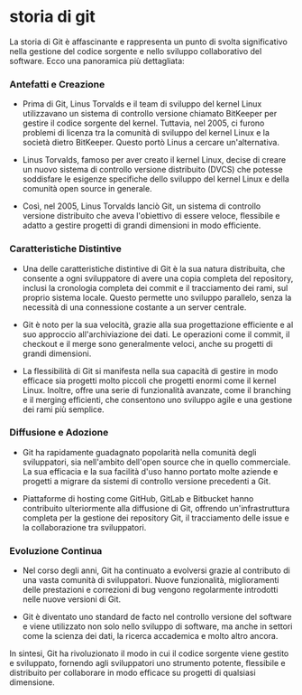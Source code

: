 <!-- @format -->

# storia di git

La storia di Git è affascinante e rappresenta un punto di svolta significativo nella gestione del codice sorgente e nello sviluppo collaborativo del software. Ecco una panoramica più dettagliata:

### Antefatti e Creazione

- Prima di Git, Linus Torvalds e il team di sviluppo del kernel Linux utilizzavano un sistema di controllo versione chiamato BitKeeper per gestire il codice sorgente del kernel. Tuttavia, nel 2005, ci furono problemi di licenza tra la comunità di sviluppo del kernel Linux e la società dietro BitKeeper. Questo portò Linus a cercare un'alternativa.

- Linus Torvalds, famoso per aver creato il kernel Linux, decise di creare un nuovo sistema di controllo versione distribuito (DVCS) che potesse soddisfare le esigenze specifiche dello sviluppo del kernel Linux e della comunità open source in generale.

- Così, nel 2005, Linus Torvalds lanciò Git, un sistema di controllo versione distribuito che aveva l'obiettivo di essere veloce, flessibile e adatto a gestire progetti di grandi dimensioni in modo efficiente.

### Caratteristiche Distintive

- Una delle caratteristiche distintive di Git è la sua natura distribuita, che consente a ogni sviluppatore di avere una copia completa del repository, inclusi la cronologia completa dei commit e il tracciamento dei rami, sul proprio sistema locale. Questo permette uno sviluppo parallelo, senza la necessità di una connessione costante a un server centrale.

- Git è noto per la sua velocità, grazie alla sua progettazione efficiente e al suo approccio all'archiviazione dei dati. Le operazioni come il commit, il checkout e il merge sono generalmente veloci, anche su progetti di grandi dimensioni.

- La flessibilità di Git si manifesta nella sua capacità di gestire in modo efficace sia progetti molto piccoli che progetti enormi come il kernel Linux. Inoltre, offre una serie di funzionalità avanzate, come il branching e il merging efficienti, che consentono uno sviluppo agile e una gestione dei rami più semplice.

### Diffusione e Adozione

- Git ha rapidamente guadagnato popolarità nella comunità degli sviluppatori, sia nell'ambito dell'open source che in quello commerciale. La sua efficacia e la sua facilità d'uso hanno portato molte aziende e progetti a migrare da sistemi di controllo versione precedenti a Git.

- Piattaforme di hosting come GitHub, GitLab e Bitbucket hanno contribuito ulteriormente alla diffusione di Git, offrendo un'infrastruttura completa per la gestione dei repository Git, il tracciamento delle issue e la collaborazione tra sviluppatori.

### Evoluzione Continua

- Nel corso degli anni, Git ha continuato a evolversi grazie al contributo di una vasta comunità di sviluppatori. Nuove funzionalità, miglioramenti delle prestazioni e correzioni di bug vengono regolarmente introdotti nelle nuove versioni di Git.

- Git è diventato uno standard de facto nel controllo versione del software e viene utilizzato non solo nello sviluppo di software, ma anche in settori come la scienza dei dati, la ricerca accademica e molto altro ancora.

In sintesi, Git ha rivoluzionato il modo in cui il codice sorgente viene gestito e sviluppato, fornendo agli sviluppatori uno strumento potente, flessibile e distribuito per collaborare in modo efficace su progetti di qualsiasi dimensione.
